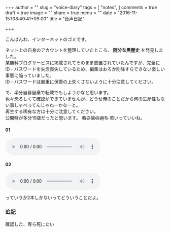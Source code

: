 +++
author = ""
slug = "voice-diary"
tags = [
  "notes",
]
comments = true
draft = true
image = ""
share = true
menu = ""
date = "2016-11-15T08:49:41+09:00"
title = "音声日記"

+++

こんばんわ、インターネットのゴミです。
<!--more-->
ネット上の自身のアカウントを整理していたところ、 **随分な黒歴史** を発見しました。  
某無料ブログサービスに掲載されてそのまま放置されていたんですが、完全にID・パスワードを失念喪失しているため、編集はおろか削除すらできない楽しい事態に陥っていました。  
ID・パスワードは厳重に保管の上失くさないように十分注意してください。

で、半分自暴自棄で転載でもしようかなと思います。  
色々恐ろしくて確認ができていませんが、どうせ俺のことだから何の生産性もない事しゃべってんじゃねーかなーと。  
再生する稀有な方は十分に注意してください。  
公開時が多分19歳だったと思います。 ~~若さ故の過ち~~ 若いっていいね。

#### 01

<audio src="/audio/01.mp3" controls>
  <a href="/audio/01.mp3">01</a>
</audio>

#### 02

<audio src="/audio/02.mp3" controls>
  <a href="/audio/02.mp3">02</a>
</audio>

っていうか2本しかないってどういうことだよ。

### 追記

確認した、専ら死にたい
